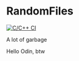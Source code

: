 # RandomFiles

[![C/C++ CI](https://github.com/BipbopBohnfon/Scratchpads/actions/workflows/c-cpp.yml/badge.svg)](https://github.com/BipbopBohnfon/Scratchpads/actions/workflows/c-cpp.yml)

A lot of garbage

Hello Odin, btw
